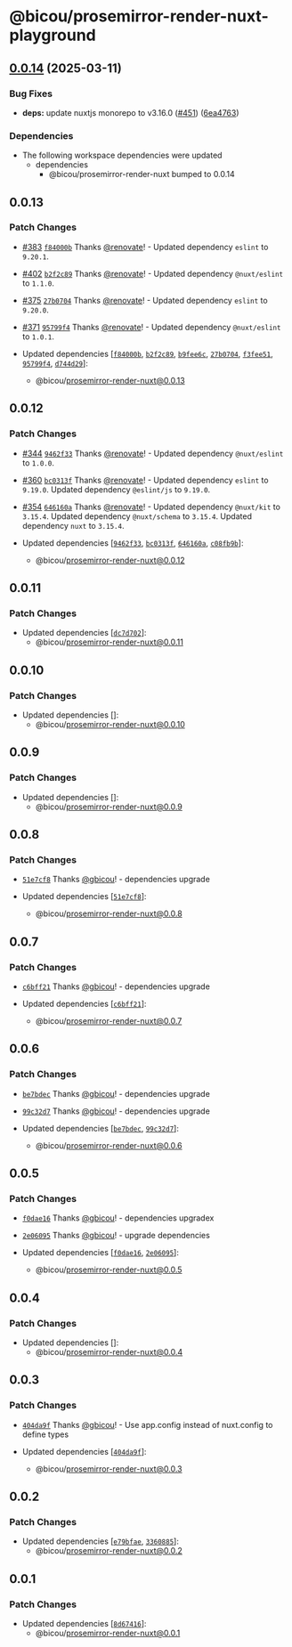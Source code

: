 # @bicou/prosemirror-render-nuxt-playground

## [0.0.14](https://github.com/gbicou/prosemirror-render/compare/prosemirror-render-nuxt-playground-v0.0.13...prosemirror-render-nuxt-playground-v0.0.14) (2025-03-11)


### Bug Fixes

* **deps:** update nuxtjs monorepo to v3.16.0 ([#451](https://github.com/gbicou/prosemirror-render/issues/451)) ([6ea4763](https://github.com/gbicou/prosemirror-render/commit/6ea4763a0d76978721b6a37f7e042beaf2723cc3))


### Dependencies

* The following workspace dependencies were updated
  * dependencies
    * @bicou/prosemirror-render-nuxt bumped to 0.0.14

## 0.0.13

### Patch Changes

- [#383](https://github.com/gbicou/prosemirror-render/pull/383) [`f84000b`](https://github.com/gbicou/prosemirror-render/commit/f84000b5ca84a4b171addce48b1f0b9e5ab31615) Thanks [@renovate](https://github.com/apps/renovate)! - Updated dependency `eslint` to `9.20.1`.

- [#402](https://github.com/gbicou/prosemirror-render/pull/402) [`b2f2c89`](https://github.com/gbicou/prosemirror-render/commit/b2f2c89c49799fe2a7a4575450616a78194615a2) Thanks [@renovate](https://github.com/apps/renovate)! - Updated dependency `@nuxt/eslint` to `1.1.0`.

- [#375](https://github.com/gbicou/prosemirror-render/pull/375) [`27b0704`](https://github.com/gbicou/prosemirror-render/commit/27b070418f7003048c74a210ad8331b2fd030db1) Thanks [@renovate](https://github.com/apps/renovate)! - Updated dependency `eslint` to `9.20.0`.

- [#371](https://github.com/gbicou/prosemirror-render/pull/371) [`95799f4`](https://github.com/gbicou/prosemirror-render/commit/95799f44e982c82e34b3b457126bbc68e1b1b0ca) Thanks [@renovate](https://github.com/apps/renovate)! - Updated dependency `@nuxt/eslint` to `1.0.1`.

- Updated dependencies [[`f84000b`](https://github.com/gbicou/prosemirror-render/commit/f84000b5ca84a4b171addce48b1f0b9e5ab31615), [`b2f2c89`](https://github.com/gbicou/prosemirror-render/commit/b2f2c89c49799fe2a7a4575450616a78194615a2), [`b9fee6c`](https://github.com/gbicou/prosemirror-render/commit/b9fee6c270cc7d473f5670ee4225ee172bd47ee6), [`27b0704`](https://github.com/gbicou/prosemirror-render/commit/27b070418f7003048c74a210ad8331b2fd030db1), [`f3fee51`](https://github.com/gbicou/prosemirror-render/commit/f3fee5143d6f35e6ce917c691adbd8d02dd00bc5), [`95799f4`](https://github.com/gbicou/prosemirror-render/commit/95799f44e982c82e34b3b457126bbc68e1b1b0ca), [`d744d29`](https://github.com/gbicou/prosemirror-render/commit/d744d2956afb00c5847c0b5a419aea2f989071ce)]:
  - @bicou/prosemirror-render-nuxt@0.0.13

## 0.0.12

### Patch Changes

- [#344](https://github.com/gbicou/prosemirror-render/pull/344) [`9462f33`](https://github.com/gbicou/prosemirror-render/commit/9462f3342a91f5313f6667b12eb2be902da77a74) Thanks [@renovate](https://github.com/apps/renovate)! - Updated dependency `@nuxt/eslint` to `1.0.0`.

- [#360](https://github.com/gbicou/prosemirror-render/pull/360) [`bc0313f`](https://github.com/gbicou/prosemirror-render/commit/bc0313f3298b1b344db142067cd3eec726eb1a99) Thanks [@renovate](https://github.com/apps/renovate)! - Updated dependency `eslint` to `9.19.0`.
  Updated dependency `@eslint/js` to `9.19.0`.

- [#354](https://github.com/gbicou/prosemirror-render/pull/354) [`646160a`](https://github.com/gbicou/prosemirror-render/commit/646160acc445ea9e1b4d9eb742cadff2287d5690) Thanks [@renovate](https://github.com/apps/renovate)! - Updated dependency `@nuxt/kit` to `3.15.4`.
  Updated dependency `@nuxt/schema` to `3.15.4`.
  Updated dependency `nuxt` to `3.15.4`.
- Updated dependencies [[`9462f33`](https://github.com/gbicou/prosemirror-render/commit/9462f3342a91f5313f6667b12eb2be902da77a74), [`bc0313f`](https://github.com/gbicou/prosemirror-render/commit/bc0313f3298b1b344db142067cd3eec726eb1a99), [`646160a`](https://github.com/gbicou/prosemirror-render/commit/646160acc445ea9e1b4d9eb742cadff2287d5690), [`c08fb9b`](https://github.com/gbicou/prosemirror-render/commit/c08fb9b7d12661dacc6a98905cd191d5435360af)]:
  - @bicou/prosemirror-render-nuxt@0.0.12

## 0.0.11

### Patch Changes

- Updated dependencies [[`dc7d702`](https://github.com/gbicou/prosemirror-render/commit/dc7d702d57169f59bef420ae7a45f0a2fbb369eb)]:
  - @bicou/prosemirror-render-nuxt@0.0.11

## 0.0.10

### Patch Changes

- Updated dependencies []:
  - @bicou/prosemirror-render-nuxt@0.0.10

## 0.0.9

### Patch Changes

- Updated dependencies []:
  - @bicou/prosemirror-render-nuxt@0.0.9

## 0.0.8

### Patch Changes

- [`51e7cf8`](https://github.com/gbicou/prosemirror-render/commit/51e7cf8a6ac2689934529d40ec000867733f0704) Thanks [@gbicou](https://github.com/gbicou)! - dependencies upgrade

- Updated dependencies [[`51e7cf8`](https://github.com/gbicou/prosemirror-render/commit/51e7cf8a6ac2689934529d40ec000867733f0704)]:
  - @bicou/prosemirror-render-nuxt@0.0.8

## 0.0.7

### Patch Changes

- [`c6bff21`](https://github.com/gbicou/prosemirror-render/commit/c6bff213969d9bf8c497e3925459c9093bda9539) Thanks [@gbicou](https://github.com/gbicou)! - dependencies upgrade

- Updated dependencies [[`c6bff21`](https://github.com/gbicou/prosemirror-render/commit/c6bff213969d9bf8c497e3925459c9093bda9539)]:
  - @bicou/prosemirror-render-nuxt@0.0.7

## 0.0.6

### Patch Changes

- [`be7bdec`](https://github.com/gbicou/prosemirror-render/commit/be7bdec05037c59e0cb0ae3513110dc19da3942c) Thanks [@gbicou](https://github.com/gbicou)! - dependencies upgrade

- [`99c32d7`](https://github.com/gbicou/prosemirror-render/commit/99c32d7698205af5f46a3b64254a544dccc3cadd) Thanks [@gbicou](https://github.com/gbicou)! - dependencies upgrade

- Updated dependencies [[`be7bdec`](https://github.com/gbicou/prosemirror-render/commit/be7bdec05037c59e0cb0ae3513110dc19da3942c), [`99c32d7`](https://github.com/gbicou/prosemirror-render/commit/99c32d7698205af5f46a3b64254a544dccc3cadd)]:
  - @bicou/prosemirror-render-nuxt@0.0.6

## 0.0.5

### Patch Changes

- [`f0dae16`](https://github.com/gbicou/prosemirror-render/commit/f0dae1646271daf1fbf2bf72bc7f3cf83cb643cd) Thanks [@gbicou](https://github.com/gbicou)! - dependencies upgradex

- [`2e06095`](https://github.com/gbicou/prosemirror-render/commit/2e0609526b193914359235554e8c752eab3527a8) Thanks [@gbicou](https://github.com/gbicou)! - upgrade dependencies

- Updated dependencies [[`f0dae16`](https://github.com/gbicou/prosemirror-render/commit/f0dae1646271daf1fbf2bf72bc7f3cf83cb643cd), [`2e06095`](https://github.com/gbicou/prosemirror-render/commit/2e0609526b193914359235554e8c752eab3527a8)]:
  - @bicou/prosemirror-render-nuxt@0.0.5

## 0.0.4

### Patch Changes

- Updated dependencies []:
  - @bicou/prosemirror-render-nuxt@0.0.4

## 0.0.3

### Patch Changes

- [`404da9f`](https://github.com/gbicou/prosemirror-render/commit/404da9f3dcd1d9c8059bcc770fe1eb2c8a1d4217) Thanks [@gbicou](https://github.com/gbicou)! - Use app.config instead of nuxt.config to define types

- Updated dependencies [[`404da9f`](https://github.com/gbicou/prosemirror-render/commit/404da9f3dcd1d9c8059bcc770fe1eb2c8a1d4217)]:
  - @bicou/prosemirror-render-nuxt@0.0.3

## 0.0.2

### Patch Changes

- Updated dependencies [[`e79bfae`](https://github.com/gbicou/prosemirror-render/commit/e79bfae9cbf6fb837c436e00a1a06882cab584e4), [`3360885`](https://github.com/gbicou/prosemirror-render/commit/336088566980e1738bd087e982d7c749c0e120dd)]:
  - @bicou/prosemirror-render-nuxt@0.0.2

## 0.0.1

### Patch Changes

- Updated dependencies [[`8d67416`](https://github.com/gbicou/prosemirror-render/commit/8d67416cb051bb62fbea9ec528046502a24df649)]:
  - @bicou/prosemirror-render-nuxt@0.0.1
